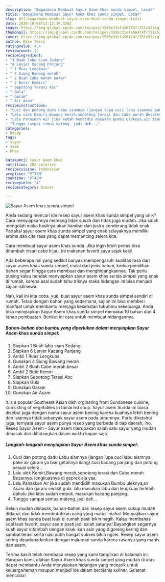 ```yaml
---
description: "Bagaimana Membuat Sayur Asem khas sunda simpel, Lezat"
title: "Bagaimana Membuat Sayur Asem khas sunda simpel, Lezat"
slug: 811-bagaimana-membuat-sayur-asem-khas-sunda-simpel-lezat
date: 2020-10-06T12:12:36.320Z
image: https://img-global.cpcdn.com/recipes/1595c31efa56474f/751x532cq70/sayur-asem-khas-sunda-simpel-foto-resep-utama.jpg
thumbnail: https://img-global.cpcdn.com/recipes/1595c31efa56474f/751x532cq70/sayur-asem-khas-sunda-simpel-foto-resep-utama.jpg
cover: https://img-global.cpcdn.com/recipes/1595c31efa56474f/751x532cq70/sayur-asem-khas-sunda-simpel-foto-resep-utama.jpg
author: Mike Terry
ratingvalue: 4.4
reviewcount: 12
recipeingredient:
- "1 Buah labu siam Sedang"
- "6 Lenjer Kacang Panjang"
- " 1 Ruas Lengkuas"
- " 4 Siung Bawang merah"
- " 2 Buah Cabe merah besar"
- " 2 Butir Kemiri"
- " Sepotong Terasi Abc"
- " Gula"
- " Garam"
- " Air Asam"
recipeinstructions:
- "Cuci dan potong dadu Labu siamnya (jangan lupa cuci labu siamnya pake air garam ya biar getahnya ilang) cuci kacang panjang dan potong sesuai selera.."
- "Lalu ulek Kemiri,Bawang merah,sepotong terasi dan Cabe merah Besarnya. lengkuasnya di geprek aja yaa."
- "Lalu Panaskan Air jika sudah mendidih masukan Bumbu uleknya,air Asam dan garam sedikit gula. lalu masukan labu dan lengkuas terlebih dahulu jika labu sudah empuk. masukan kacang panjang."
- "Tunggu sampai semua mateng. jadi deh..."
categories:
- Resep
tags:
- sayur
- asem
- khas

katakunci: sayur asem khas 
nutrition: 282 calories
recipecuisine: Indonesian
preptime: "PT33M"
cooktime: "PT42M"
recipeyield: "4"
recipecategory: Dinner

---
```



![Sayur Asem khas sunda simpel](https://img-global.cpcdn.com/recipes/1595c31efa56474f/751x532cq70/sayur-asem-khas-sunda-simpel-foto-resep-utama.jpg)

Anda sedang mencari ide resep sayur asem khas sunda simpel yang unik? Cara menyiapkannya memang tidak susah dan tidak juga mudah. Jika salah mengolah maka hasilnya akan hambar dan justru cenderung tidak enak. Padahal sayur asem khas sunda simpel yang enak selayaknya memiliki aroma dan cita rasa yang dapat memancing selera kita.

Cara membuat sayur asem khas sunda. Jika ingin lebih pedas bisa ditambah irisan cabe hijau. Ini makanan favorit saya sejak kecil.

Ada beberapa hal yang sedikit banyak mempengaruhi kualitas rasa dari sayur asem khas sunda simpel, mulai dari jenis bahan, kedua pemilihan bahan segar hingga cara membuat dan menghidangkannya. Tak perlu pusing kalau hendak menyiapkan sayur asem khas sunda simpel yang enak di rumah, karena asal sudah tahu triknya maka hidangan ini bisa menjadi sajian istimewa.


Nah, kali ini kita coba, yuk, buat sayur asem khas sunda simpel sendiri di rumah. Tetap dengan bahan yang sederhana, sajian ini bisa memberi manfaat untuk membantu menjaga kesehatan tubuhmu sekeluarga. Anda bisa menyiapkan Sayur Asem khas sunda simpel memakai 10 bahan dan 4 tahap pembuatan. Berikut ini cara untuk membuat hidangannya.

<!--inarticleads1-->

##### Bahan-bahan dan bumbu yang diperlukan dalam menyiapkan Sayur Asem khas sunda simpel:

1. Siapkan 1 Buah labu siam Sedang
1. Siapkan 6 Lenjer Kacang Panjang
1. Ambil  1 Ruas Lengkuas
1. Gunakan  4 Siung Bawang merah
1. Ambil  2 Buah Cabe merah besar
1. Ambil  2 Butir Kemiri
1. Siapkan  Sepotong Terasi Abc
1. Siapkan  Gula
1. Gunakan  Garam
1. Gunakan  Air Asam


It is a popular Southeast Asian dish orginating from Sundanese cuisine, consisting of vegetables in tamarind soup. Sayur asem Sunda ini biasa disebut juga dengan nama sayur asem bening karena kuahnya lebih bening dan isiannya tidak sebanyak sayur asem pada umumnya. Perlu diketahui juga, ternyata sayur asem punya resep yang berbeda di tiap daerah, lho. Resep Sayur Asem - Sayur asem merupakan salah satu sayur yang mudah dimasak dan dihidangkan dalam waktu kapan saja. 

<!--inarticleads2-->

##### Langkah-langkah menyiapkan Sayur Asem khas sunda simpel:

1. Cuci dan potong dadu Labu siamnya (jangan lupa cuci labu siamnya pake air garam ya biar getahnya ilang) cuci kacang panjang dan potong sesuai selera..
1. Lalu ulek Kemiri,Bawang merah,sepotong terasi dan Cabe merah Besarnya. lengkuasnya di geprek aja yaa.
1. Lalu Panaskan Air jika sudah mendidih masukan Bumbu uleknya,air Asam dan garam sedikit gula. lalu masukan labu dan lengkuas terlebih dahulu jika labu sudah empuk. masukan kacang panjang.
1. Tunggu sampai semua mateng. jadi deh...


Selain mudah dimasak, bahan-bahan dari resep sayur asem cukup mudah didapat dan tidak membutuhkan uang yang mahal-mahal. Menyajikan sayur asem khas sunda buat lauk di rumah pasti bikin nagih. Kalau membahas soal lauk favorit, sayur asem pasti jadi salah satunya! Bayangkan segarnya kuah sayur ditambah dengan kriuk ikan asin yang digoreng kering dan sambal terasi serta nasi putih hangat sukses bikin ngiler. Resep sayur asem sering dipadupadankan dengan makanan sunda karena rasanya yang manis dan asam. 

Terima kasih telah membaca resep yang kami tampilkan di halaman ini. Harapan kami, olahan Sayur Asem khas sunda simpel yang mudah di atas dapat membantu Anda menyiapkan hidangan yang menarik untuk keluarga/teman maupun menjadi ide dalam berbisnis kuliner. Selamat mencoba!
